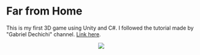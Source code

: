 # Far from Home
This is my first 3D game using Unity and C#. I followed the tutorial made by "Gabriel Dechichi" channel. [Link here](https://www.youtube.com/playlist?list=PLw7F758vrsxzAtgzaWwURkzC117UHkudQ).

<p align="center">
<img src="play_demo.gif" class="center"/>
</p>

